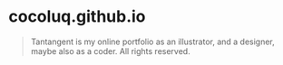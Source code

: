 # cocoluq.github.io
> Tantangent is my online portfolio as an illustrator, and a designer, maybe also as a coder.
> All rights reserved.